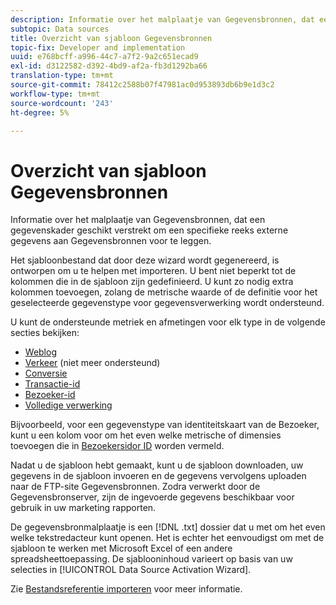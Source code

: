 ```yaml
---
description: Informatie over het malplaatje van Gegevensbronnen, dat een gegevenskader geschikt verstrekt om een specifieke reeks externe gegevens aan Gegevensbronnen voor te leggen.
subtopic: Data sources
title: Overzicht van sjabloon Gegevensbronnen
topic-fix: Developer and implementation
uuid: e768bcff-a996-44c7-a7f2-9a2c651ecad9
exl-id: d3122582-d392-4bd9-af2a-fb3d1292ba66
translation-type: tm+mt
source-git-commit: 78412c2588b07f47981ac0d953893db6b9e1d3c2
workflow-type: tm+mt
source-wordcount: '243'
ht-degree: 5%

---
```


# Overzicht van sjabloon Gegevensbronnen

Informatie over het malplaatje van Gegevensbronnen, dat een gegevenskader geschikt verstrekt om een specifieke reeks externe gegevens aan Gegevensbronnen voor te leggen.

Het sjabloonbestand dat door deze wizard wordt gegenereerd, is ontworpen om u te helpen met importeren. U bent niet beperkt tot de kolommen die in de sjabloon zijn gedefinieerd. U kunt zo nodig extra kolommen toevoegen, zolang de metrische waarde of de definitie voor het geselecteerde gegevenstype voor gegevensverwerking wordt ondersteund.

U kunt de ondersteunde metriek en afmetingen voor elk type in de volgende secties bekijken:

* [Weblog](/help/import/c-data-sources/c-datasrc-types/datasrc-web-log.md)
* [Verkeer](/help/import/c-data-sources/c-datasrc-types/datasrc-traffic.md)  (niet meer ondersteund)
* [Conversie](/help/import/c-data-sources/c-datasrc-types/datasrc-conversion.md)
* [Transactie-id](/help/import/c-data-sources/c-datasrc-types/datasrc-transactionid.md)
* [Bezoeker-id](/help/import/c-data-sources/c-datasrc-types/datasrc-visitorid.md)
* [Volledige verwerking](/help/import/c-data-sources/c-datasrc-types/datasrc-full-processing.md)

Bijvoorbeeld, voor een gegevenstype van identiteitskaart van de Bezoeker, kunt u een kolom voor om het even welke metrische of dimensies toevoegen die in [Bezoekersidor ID](/help/import/c-data-sources/c-datasrc-types/datasrc-visitorid.md) worden vermeld.

Nadat u de sjabloon hebt gemaakt, kunt u de sjabloon downloaden, uw gegevens in de sjabloon invoeren en de gegevens vervolgens uploaden naar de FTP-site Gegevensbronnen. Zodra verwerkt door de Gegevensbronserver, zijn de ingevoerde gegevens beschikbaar voor gebruik in uw marketing rapporten.

De gegevensbronmalplaatje is een [!DNL .txt] dossier dat u met om het even welke tekstredacteur kunt openen. Het is echter het eenvoudigst om met de sjabloon te werken met Microsoft Excel of een andere spreadsheettoepassing. De sjablooninhoud varieert op basis van uw selecties in [!UICONTROL Data Source Activation Wizard].

Zie [Bestandsreferentie importeren](/help/import/c-data-sources/datasrc-template/datasrc-import-file-reference.md) voor meer informatie.

